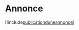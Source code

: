 # Annonce

[!include[publicationduneannonce](annonce.publicationduneannonce.autogen.md)]














































































































